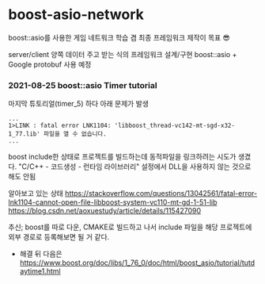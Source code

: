 ﻿# boost-asio-network
boost::asio를 사용한 게임 네트워크 학습 겸 최종 프레임워크 제작이 목표 😎

server/client 양쪽 데이터 주고 받는 식의 프레임워크 설계/구현
boost::asio + Google protobuf 사용 예정

### 2021-08-25 boost::asio Timer tutorial
마지막 튜토리얼(timer_5) 하다 아래 문제가 발생
```
...
1>LINK : fatal error LNK1104: 'libboost_thread-vc142-mt-sgd-x32-1_77.lib' 파일을 열 수 없습니다.
...
```
boost include한 상태로 프로젝트를 빌드하는데 동적파일을 링크하려는 시도가 생겼다.
"C/C++ - 코드생성 - 런타임 라이브러리" 설정에서 DLL을 사용하지 않는 것으로 해도 안됨

알아보고 있는 상태
https://stackoverflow.com/questions/13042561/fatal-error-lnk1104-cannot-open-file-libboost-system-vc110-mt-gd-1-51-lib
https://blog.csdn.net/aoxuestudy/article/details/115427090

추신; boost를 따로 다운, CMAKE로 빌드하고 나서 include 파일을 해당 프로젝트에 외부 경로로 등록해보면 될 거 같다.
- 해결 뒤 다음은 https://www.boost.org/doc/libs/1_76_0/doc/html/boost_asio/tutorial/tutdaytime1.html